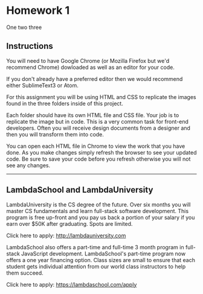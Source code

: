 # Homework 1

One two three


## Instructions

You will need to have Google Chrome (or Mozilla Firefox but we'd recommend Chrome) dowloaded as well as an editor for your code.  

If you don't already have a preferred editor then we would recommend either SublimeText3 or Atom.

For this assignment you will be using HTML and CSS to replicate the images found in the three folders inside of this project.

Each folder should have its own HTML file and CSS file.  Your job is to replicate the image but in code.  This is a very common task for front-end developers.  Often you will receive design documents from a designer and then you will transform them into code.

You can open each HTML file in Chrome to view the work that you have done.  As you make changes simply refresh the browser to see your updated code.  Be sure to save your code before you refresh otherwise you will not see any changes.


---
## LambdaSchool and LambdaUniversity

LambdaUniversity is the CS degree of the future.  Over six months you will master CS fundamentals and learn full-stack software development.  This program is free up-front and you pay us back a portion of your salary if you earn over $50K after graduating.  Spots are limited.

Click here to apply:
http://lambdauniversity.com

LambdaSchool also offers a part-time and full-time 3 month program in full-stack JavaScript development.  LambdaSchool's part-time program now offers a one year financing option.
Class sizes are small to ensure that each student gets individual attention from our world class instructors to help them succeed.

Click here to apply:
https://lambdaschool.com/apply
